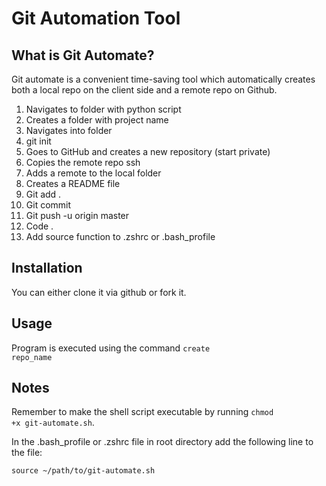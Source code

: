 # Git Automation Tool

## What is Git Automate?
Git automate is a convenient time-saving tool which automatically creates both a local repo on the client side and a remote repo on Github.

1. Navigates to folder with python script
2. Creates a folder with project name
3. Navigates into folder
4. git init
5. Goes to GitHub and creates a new repository (start private)
6. Copies the remote repo ssh
7. Adds a remote to the local folder
8. Creates a README file
9. Git add .
10. Git commit
11. Git push -u origin master
12. Code .
13. Add source function to .zshrc or .bash_profile

## Installation
You can either clone it via github or fork it.

## Usage
Program is executed using the command <code>create repo_name</code>

## Notes
Remember to make the shell script executable by running <code>chmod +x git-automate.sh</code>.

In the .bash_profile or .zshrc file in root directory add the following line to the file:

<code>source ~/path/to/git-automate.sh</code>